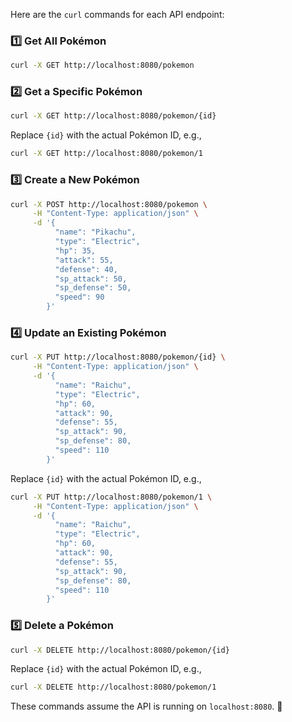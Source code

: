 Here are the `curl` commands for each API endpoint:  

### 1️⃣ **Get All Pokémon**  
```sh
curl -X GET http://localhost:8080/pokemon
```

### 2️⃣ **Get a Specific Pokémon**  
```sh
curl -X GET http://localhost:8080/pokemon/{id}
```
Replace `{id}` with the actual Pokémon ID, e.g.,  
```sh
curl -X GET http://localhost:8080/pokemon/1
```

### 3️⃣ **Create a New Pokémon**  
```sh
curl -X POST http://localhost:8080/pokemon \
     -H "Content-Type: application/json" \
     -d '{
          "name": "Pikachu",
          "type": "Electric",
          "hp": 35,
          "attack": 55,
          "defense": 40,
          "sp_attack": 50,
          "sp_defense": 50,
          "speed": 90
        }'
```

### 4️⃣ **Update an Existing Pokémon**  
```sh
curl -X PUT http://localhost:8080/pokemon/{id} \
     -H "Content-Type: application/json" \
     -d '{
          "name": "Raichu",
          "type": "Electric",
          "hp": 60,
          "attack": 90,
          "defense": 55,
          "sp_attack": 90,
          "sp_defense": 80,
          "speed": 110
        }'
```
Replace `{id}` with the actual Pokémon ID, e.g.,  
```sh
curl -X PUT http://localhost:8080/pokemon/1 \
     -H "Content-Type: application/json" \
     -d '{
          "name": "Raichu",
          "type": "Electric",
          "hp": 60,
          "attack": 90,
          "defense": 55,
          "sp_attack": 90,
          "sp_defense": 80,
          "speed": 110
        }'
```

### 5️⃣ **Delete a Pokémon**  
```sh
curl -X DELETE http://localhost:8080/pokemon/{id}
```
Replace `{id}` with the actual Pokémon ID, e.g.,  
```sh
curl -X DELETE http://localhost:8080/pokemon/1
```

These commands assume the API is running on `localhost:8080`. 🚀
